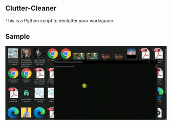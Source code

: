 ## Clutter-Cleaner

This is a Python script to declutter your workspace.

## Sample

![](sample.gif)
